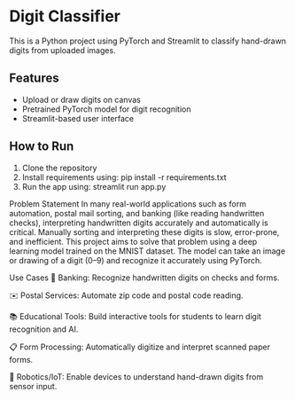 # Digit Classifier

This is a Python project using PyTorch and Streamlit to classify hand-drawn digits from uploaded images.

## Features
- Upload or draw digits on canvas
- Pretrained PyTorch model for digit recognition
- Streamlit-based user interface

## How to Run
1. Clone the repository
2. Install requirements using: pip install -r requirements.txt
3. Run the app using: streamlit run app.py

Problem Statement
In many real-world applications such as form automation, postal mail sorting, and banking (like reading handwritten checks), interpreting handwritten digits accurately and automatically is critical. Manually sorting and interpreting these digits is slow, error-prone, and inefficient.
This project aims to solve that problem using a deep learning model trained on the MNIST dataset. The model can take an image or drawing of a digit (0–9) and recognize it accurately using PyTorch.

Use Cases
🏦 Banking: Recognize handwritten digits on checks and forms.

✉️ Postal Services: Automate zip code and postal code reading.

📚 Educational Tools: Build interactive tools for students to learn digit recognition and AI.

📋 Form Processing: Automatically digitize and interpret scanned paper forms.

🤖 Robotics/IoT: Enable devices to understand hand-drawn digits from sensor input.

